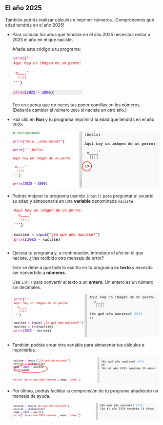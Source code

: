 ## El año 2025

También podrás realizar cálculos e imprimir números. ¡Comprobemos qué edad tendrás en el año 2025!

+ Para calcular los años que tendrás en el año 2025 necesitas restar a 2025 el año en el que naciste.
    
    Añade este código a tu programa:
    
    ![screenshot](images/me-calc.png)
    
    Ten en cuenta que no necesitas poner comillas en los números. (Deberás cambiar el número `2006` si naciste en otro año.)

+ Haz clic en **Run** y tu programa imprimirá la edad que tendrás en el año 2025.
    
    ![screenshot](images/me-calc-run.png)

+ Podrás mejorar tu programa usando `input()` para preguntar al usuario su edad y almacenarla en una **variable** denominada `naciste`.
    
    ![screenshot](images/me-input.png)

+ Ejecuta tu programa y, a continuación, introduce el año en el que naciste. ¿Has recibido otro mensaje de error?
    
    Esto se debe a que todo lo escrito en tu programa es **texto** y necesita ser convertido a **números**.
    
    Usa `int()` para convertir el texto a un **entero**. Un entero es un número sin decimales.
    
    ![screenshot](images/me-input-test.png)

+ También podrás crear otra variable para almacenar tus cálculos e imprimirlos.
    
    ![screenshot](images/me-result-variable.png)

+ Por último, podrás facilitar la comprensión de tu programa añadiendo un mensaje de ayuda.
    
    ![screenshot](images/me-message.png)
